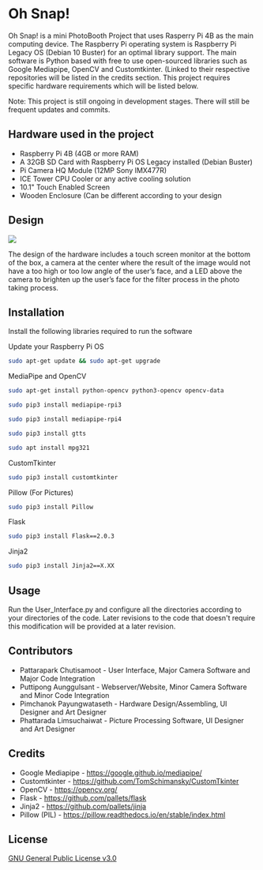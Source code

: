 # Oh Snap!

Oh Snap! is a mini PhotoBooth Project that uses Rasperry Pi 4B as the main computing device. The Raspberry Pi operating system is Raspberry Pi Legacy OS (Debian 10 Buster) for an optimal library support. The main software is Python based with free to use open-sourced libraries such as Google Mediapipe, OpenCV and Customtkinter. (Linked to their respective repositories will be listed in the credits section. This project requires specific hardware requirements which will be listed below.

Note: This project is still ongoing in development stages. There will still be frequent updates and commits.

## Hardware used in the project

- Raspberry Pi 4B (4GB or more RAM)
- A 32GB SD Card with Raspberry Pi OS Legacy installed (Debian Buster)
- Pi Camera HQ Module (12MP Sony IMX477R)
- ICE Tower CPU Cooler or any active cooling solution
- 10.1" Touch Enabled Screen
- Wooden Enclosure (Can be different according to your design

## Design

![](https://github.com/FiresoftPH/Oh_Snap/blob/master/Pictures/Design.png)

The design of the hardware includes a touch screen monitor at the bottom of the box, a camera at the center where the result of the image would not have a too high or too low angle of the user’s face, and a LED above the camera to brighten up the user’s face for the filter process in the photo taking process.

## Installation

Install the following libraries required to run the software

Update your Raspberry Pi OS
```bash
sudo apt-get update && sudo apt-get upgrade
```

MediaPipe and OpenCV
```bash
sudo apt-get install python-opencv python3-opencv opencv-data
```
```bash
sudo pip3 install mediapipe-rpi3
```
```bash
sudo pip3 install mediapipe-rpi4
```
```bash
sudo pip3 install gtts
```
```bash
sudo apt install mpg321
```

CustomTkinter
```bash
sudo pip3 install customtkinter
```

Pillow (For Pictures)
```bash
sudo pip3 install Pillow
```

Flask
```bash
sudo pip3 install Flask==2.0.3
```

Jinja2
```bash
sudo pip3 install Jinja2==X.XX
```

## Usage

Run the User_Interface.py and configure all the directories according to your directories of the code. Later revisions to the code that doesn't require this modification will be provided at a later revision.

## Contributors

- Pattarapark Chutisamoot - User Interface, Major Camera Software and Major Code Integration
- Puttipong Aunggulsant - Webserver/Website, Minor Camera Software and Minor Code Integration
- Pimchanok Payungwataseth - Hardware Design/Assembling, UI Designer and Art Designer
- Phattarada Limsuchaiwat - Picture Processing Software, UI Designer and Art Designer

## Credits

- Google Mediapipe - https://google.github.io/mediapipe/
- Customtkinter - https://github.com/TomSchimansky/CustomTkinter
- OpenCV - https://opencv.org/
- Flask - https://github.com/pallets/flask
- Jinja2 - https://github.com/pallets/jinja
- Pillow (PIL) - https://pillow.readthedocs.io/en/stable/index.html

## License

[GNU General Public License v3.0](https://choosealicense.com/licenses/gpl-3.0/)
